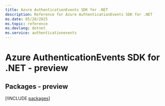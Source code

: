 ```yaml
---
title: Azure AuthenticationEvents SDK for .NET
description: Reference for Azure AuthenticationEvents SDK for .NET
ms.date: 05/28/2025
ms.topic: reference
ms.devlang: dotnet
ms.service: authenticationevents
---
```

# Azure AuthenticationEvents SDK for .NET - preview
## Packages - preview
[!INCLUDE [packages](authenticationevents-index.md)]